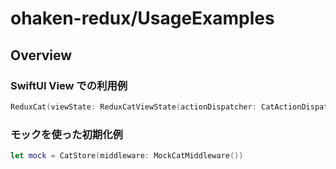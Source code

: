 # ohaken-redux/UsageExamples

## Overview

### SwiftUI View での利用例

```swift
ReduxCat(viewState: ReduxCatViewState(actionDispatcher: CatActionDispatcher()))
```

### モックを使った初期化例
```swift
let mock = CatStore(middleware: MockCatMiddleware())
```
